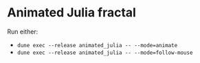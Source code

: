 # Animated Julia fractal 

Run either:
- `dune exec --release animated_julia -- --mode=animate`
- `dune exec --release animated_julia -- --mode=follow-mouse`

